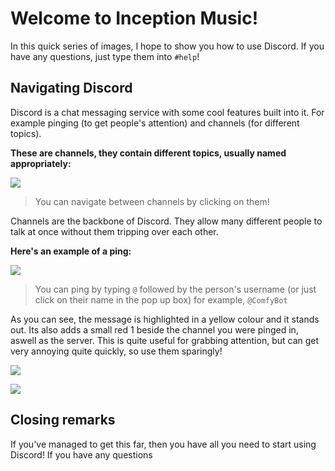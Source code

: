 # Welcome to Inception Music!

In this quick series of images, I hope to show you how to use Discord. If you have any questions, just type them into `#help`!

## Navigating Discord

Discord is a chat messaging service with some cool features built into it. For example pinging (to get people's attention) and channels (for different topics).

**These are channels, they contain different topics, usually named appropriately:**

![](https://james-hackett.ie/images/channels.png)

> You can navigate between channels by clicking on them!

Channels are the backbone of Discord. They allow many different people to talk at once without them tripping over each other.

**Here's an example of a ping:**

![](https://james-hackett.ie/images/ping.png)

> You can ping by typing `@` followed by the person's username (or just click on their name in the pop up box) for example, `@ComfyBot`

As you can see, the message is highlighted in a yellow colour and it stands out. Its also adds a small red 1 beside the channel you were pinged in, aswell as the server. This is quite useful for grabbing attention, but can get very annoying quite quickly, so use them sparingly!

![](https://james-hackett.ie/images/channel_ping.png)

![](https://james-hackett.ie/images/server_ping.png)

## Closing remarks

If you've managed to get this far, then you have all you need to start using Discord! If you have any questions
